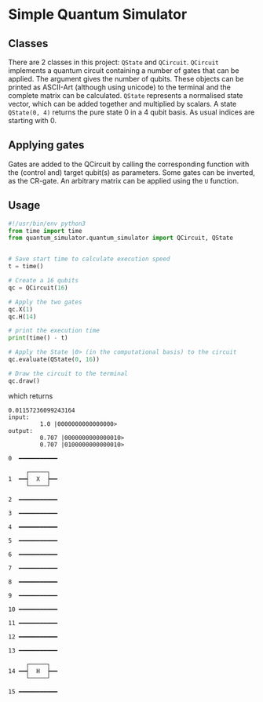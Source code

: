 # Simple Quantum Simulator

## Classes
There are 2 classes in this project: `QState` and `QCircuit`.
`QCircuit` implements a quantum circuit containing a number of gates that can be applied.
The argument gives the number of qubits. These objects can be printed as ASCII-Art (although using unicode) to the terminal and the complete matrix can be calculated.
`QState` represents a normalised state vector, which can be added together and multiplied by scalars.
A state `QState(0, 4)` returns the pure state 0 in a 4 qubit basis.
As usual indices are starting with 0.

## Applying gates
Gates are added to the QCircuit by calling the corresponding function with the (control and) target qubit(s) as parameters. Some gates can be inverted, as the CR-gate. An arbitrary matrix can be applied using the `U` function.


## Usage

```python
#!/usr/bin/env python3
from time import time
from quantum_simulator.quantum_simulator import QCircuit, QState


# Save start time to calculate execution speed
t = time()

# Create a 16 qubits
qc = QCircuit(16)

# Apply the two gates
qc.X(1)
qc.H(14)

# print the execution time
print(time() - t)

# Apply the State |0> (in the computational basis) to the circuit
qc.evaluate(QState(0, 16))

# Draw the circuit to the terminal
qc.draw()
```

which returns
```
0.01157236099243164
input:
         1.0 |0000000000000000>
output:
         0.707 |0000000000000010>
         0.707 |0100000000000010>
              
0  ━━━━━━━━━━━
              
     ┌─────┐  
1  ━━┥  X  ┝━━
     └─────┘  
              
2  ━━━━━━━━━━━
              
3  ━━━━━━━━━━━
              
4  ━━━━━━━━━━━
              
5  ━━━━━━━━━━━
              
6  ━━━━━━━━━━━
              
7  ━━━━━━━━━━━
              
8  ━━━━━━━━━━━
              
9  ━━━━━━━━━━━
              
10 ━━━━━━━━━━━
              
11 ━━━━━━━━━━━
              
12 ━━━━━━━━━━━
              
13 ━━━━━━━━━━━
              
     ┌─────┐  
14 ━━┥  H  ┝━━
     └─────┘  
              
15 ━━━━━━━━━━━
              
```
